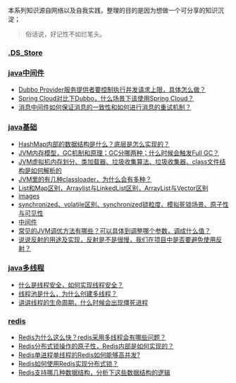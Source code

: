 本系列知识源自网络以及自我实践，整理的目的是因为想做一个可分享的知识沉淀；

> 俗话说，好记性不如烂笔头。

<directory>

### [.DS_Store](docs/.DS_Store)
### [java中间件](docs/java中间件)
- [Dubbo Provider服务提供者要控制执行并发请求上限，具体怎么做？](docs%2Fjava%E4%B8%AD%E9%97%B4%E4%BB%B6%2FDubbo+Provider%E6%9C%8D%E5%8A%A1%E6%8F%90%E4%BE%9B%E8%80%85%E8%A6%81%E6%8E%A7%E5%88%B6%E6%89%A7%E8%A1%8C%E5%B9%B6%E5%8F%91%E8%AF%B7%E6%B1%82%E4%B8%8A%E9%99%90%EF%BC%8C%E5%85%B7%E4%BD%93%E6%80%8E%E4%B9%88%E5%81%9A%EF%BC%9F.md)
- [Spring Cloud对比下Dubbo，什么场景下该使用Spring Cloud？](docs%2Fjava%E4%B8%AD%E9%97%B4%E4%BB%B6%2FSpring+Cloud%E5%AF%B9%E6%AF%94%E4%B8%8BDubbo%EF%BC%8C%E4%BB%80%E4%B9%88%E5%9C%BA%E6%99%AF%E4%B8%8B%E8%AF%A5%E4%BD%BF%E7%94%A8Spring+Cloud%EF%BC%9F.md)
- [消息中间件如何保证消息的一致性和如何进行消息的重试机制？](docs%2Fjava%E4%B8%AD%E9%97%B4%E4%BB%B6%2F%E6%B6%88%E6%81%AF%E4%B8%AD%E9%97%B4%E4%BB%B6%E5%A6%82%E4%BD%95%E4%BF%9D%E8%AF%81%E6%B6%88%E6%81%AF%E7%9A%84%E4%B8%80%E8%87%B4%E6%80%A7%E5%92%8C%E5%A6%82%E4%BD%95%E8%BF%9B%E8%A1%8C%E6%B6%88%E6%81%AF%E7%9A%84%E9%87%8D%E8%AF%95%E6%9C%BA%E5%88%B6%EF%BC%9F.md)
### [java基础](docs/java基础)
- [HashMap内部的数据结构是什么？底层是怎么实现的？](docs%2Fjava%E5%9F%BA%E7%A1%80%2FHashMap%E5%86%85%E9%83%A8%E7%9A%84%E6%95%B0%E6%8D%AE%E7%BB%93%E6%9E%84%E6%98%AF%E4%BB%80%E4%B9%88%EF%BC%9F%E5%BA%95%E5%B1%82%E6%98%AF%E6%80%8E%E4%B9%88%E5%AE%9E%E7%8E%B0%E7%9A%84%EF%BC%9F.md)
- [JVM内存模型，GC机制和原理；GC分哪两种；什么时候会触发Full GC？](docs%2Fjava%E5%9F%BA%E7%A1%80%2FJVM%E5%86%85%E5%AD%98%E6%A8%A1%E5%9E%8B%EF%BC%8CGC%E6%9C%BA%E5%88%B6%E5%92%8C%E5%8E%9F%E7%90%86%EF%BC%9BGC%E5%88%86%E5%93%AA%E4%B8%A4%E7%A7%8D%EF%BC%9B%E4%BB%80%E4%B9%88%E6%97%B6%E5%80%99%E4%BC%9A%E8%A7%A6%E5%8F%91Full+GC%EF%BC%9F.md)
- [JVM虚拟机内存划分、类加载器、垃圾收集算法、垃圾收集器、class文件结构是如何解析的](docs%2Fjava%E5%9F%BA%E7%A1%80%2FJVM%E8%99%9A%E6%8B%9F%E6%9C%BA%E5%86%85%E5%AD%98%E5%88%92%E5%88%86%E3%80%81%E7%B1%BB%E5%8A%A0%E8%BD%BD%E5%99%A8%E3%80%81%E5%9E%83%E5%9C%BE%E6%94%B6%E9%9B%86%E7%AE%97%E6%B3%95%E3%80%81%E5%9E%83%E5%9C%BE%E6%94%B6%E9%9B%86%E5%99%A8%E3%80%81class%E6%96%87%E4%BB%B6%E7%BB%93%E6%9E%84%E6%98%AF%E5%A6%82%E4%BD%95%E8%A7%A3%E6%9E%90%E7%9A%84.md)
- [JVM里的有几种classloader，为什么会有多种？](docs%2Fjava%E5%9F%BA%E7%A1%80%2FJVM%E9%87%8C%E7%9A%84%E6%9C%89%E5%87%A0%E7%A7%8Dclassloader%EF%BC%8C%E4%B8%BA%E4%BB%80%E4%B9%88%E4%BC%9A%E6%9C%89%E5%A4%9A%E7%A7%8D%EF%BC%9F.md)
- [List和Map区别，Arraylist与LinkedList区别，ArrayList与Vector区别](docs%2Fjava%E5%9F%BA%E7%A1%80%2FList%E5%92%8CMap%E5%8C%BA%E5%88%AB%EF%BC%8CArraylist%E4%B8%8ELinkedList%E5%8C%BA%E5%88%AB%EF%BC%8CArrayList%E4%B8%8EVector%E5%8C%BA%E5%88%AB.md)
- [images](docs%2Fjava%E5%9F%BA%E7%A1%80%2Fimages)
- [synchronized、volatile区别、synchronized锁粒度、模拟死锁场景、原子性与可见性](docs%2Fjava%E5%9F%BA%E7%A1%80%2Fsynchronized%E3%80%81volatile%E5%8C%BA%E5%88%AB%E3%80%81synchronized%E9%94%81%E7%B2%92%E5%BA%A6%E3%80%81%E6%A8%A1%E6%8B%9F%E6%AD%BB%E9%94%81%E5%9C%BA%E6%99%AF%E3%80%81%E5%8E%9F%E5%AD%90%E6%80%A7%E4%B8%8E%E5%8F%AF%E8%A7%81%E6%80%A7.md)
- [中间件](docs%2Fjava%E5%9F%BA%E7%A1%80%2F%E4%B8%AD%E9%97%B4%E4%BB%B6.md)
- [常见的JVM调优方法有哪些？可以具体到调整哪个参数，调成什么值？](docs%2Fjava%E5%9F%BA%E7%A1%80%2F%E5%B8%B8%E8%A7%81%E7%9A%84JVM%E8%B0%83%E4%BC%98%E6%96%B9%E6%B3%95%E6%9C%89%E5%93%AA%E4%BA%9B%EF%BC%9F%E5%8F%AF%E4%BB%A5%E5%85%B7%E4%BD%93%E5%88%B0%E8%B0%83%E6%95%B4%E5%93%AA%E4%B8%AA%E5%8F%82%E6%95%B0%EF%BC%8C%E8%B0%83%E6%88%90%E4%BB%80%E4%B9%88%E5%80%BC%EF%BC%9F.md)
- [说说反射的用途及实现，反射是不是很慢，我们在项目中是否要避免使用反射？](docs%2Fjava%E5%9F%BA%E7%A1%80%2F%E8%AF%B4%E8%AF%B4%E5%8F%8D%E5%B0%84%E7%9A%84%E7%94%A8%E9%80%94%E5%8F%8A%E5%AE%9E%E7%8E%B0%EF%BC%8C%E5%8F%8D%E5%B0%84%E6%98%AF%E4%B8%8D%E6%98%AF%E5%BE%88%E6%85%A2%EF%BC%8C%E6%88%91%E4%BB%AC%E5%9C%A8%E9%A1%B9%E7%9B%AE%E4%B8%AD%E6%98%AF%E5%90%A6%E8%A6%81%E9%81%BF%E5%85%8D%E4%BD%BF%E7%94%A8%E5%8F%8D%E5%B0%84%EF%BC%9F.md)
### [java多线程](docs/java多线程)
- [什么是线程安全，如何实现线程安全？](docs%2Fjava%E5%A4%9A%E7%BA%BF%E7%A8%8B%2F%E4%BB%80%E4%B9%88%E6%98%AF%E7%BA%BF%E7%A8%8B%E5%AE%89%E5%85%A8%EF%BC%8C%E5%A6%82%E4%BD%95%E5%AE%9E%E7%8E%B0%E7%BA%BF%E7%A8%8B%E5%AE%89%E5%85%A8%EF%BC%9F.md)
- [线程池是什么，为什么创建多线程？](docs%2Fjava%E5%A4%9A%E7%BA%BF%E7%A8%8B%2F%E7%BA%BF%E7%A8%8B%E6%B1%A0%E6%98%AF%E4%BB%80%E4%B9%88%EF%BC%8C%E4%B8%BA%E4%BB%80%E4%B9%88%E5%88%9B%E5%BB%BA%E5%A4%9A%E7%BA%BF%E7%A8%8B%EF%BC%9F.md)
- [讲讲线程的生命周期，什么时候会出现僵死进程](docs%2Fjava%E5%A4%9A%E7%BA%BF%E7%A8%8B%2F%E8%AE%B2%E8%AE%B2%E7%BA%BF%E7%A8%8B%E7%9A%84%E7%94%9F%E5%91%BD%E5%91%A8%E6%9C%9F%EF%BC%8C%E4%BB%80%E4%B9%88%E6%97%B6%E5%80%99%E4%BC%9A%E5%87%BA%E7%8E%B0%E5%83%B5%E6%AD%BB%E8%BF%9B%E7%A8%8B.md)
### [redis](docs/redis)
- [Redis为什么这么快？redis采用多线程会有哪些问题？](docs%2Fredis%2FRedis%E4%B8%BA%E4%BB%80%E4%B9%88%E8%BF%99%E4%B9%88%E5%BF%AB%EF%BC%9Fredis%E9%87%87%E7%94%A8%E5%A4%9A%E7%BA%BF%E7%A8%8B%E4%BC%9A%E6%9C%89%E5%93%AA%E4%BA%9B%E9%97%AE%E9%A2%98%EF%BC%9F.md)
- [Redis分布式锁操作的原子性，Redis内部是如何实现的？](docs%2Fredis%2FRedis%E5%88%86%E5%B8%83%E5%BC%8F%E9%94%81%E6%93%8D%E4%BD%9C%E7%9A%84%E5%8E%9F%E5%AD%90%E6%80%A7%EF%BC%8CRedis%E5%86%85%E9%83%A8%E6%98%AF%E5%A6%82%E4%BD%95%E5%AE%9E%E7%8E%B0%E7%9A%84%EF%BC%9F.md)
- [Redis单进程单线程的Redis如何能够高并发?](docs%2Fredis%2FRedis%E5%8D%95%E8%BF%9B%E7%A8%8B%E5%8D%95%E7%BA%BF%E7%A8%8B%E7%9A%84Redis%E5%A6%82%E4%BD%95%E8%83%BD%E5%A4%9F%E9%AB%98%E5%B9%B6%E5%8F%91%3F.md)
- [Redis如何使用Redis实现分布式锁？](docs%2Fredis%2FRedis%E5%A6%82%E4%BD%95%E4%BD%BF%E7%94%A8Redis%E5%AE%9E%E7%8E%B0%E5%88%86%E5%B8%83%E5%BC%8F%E9%94%81%EF%BC%9F.md)
- [Redis支持哪几种数据结构，分析下这些数据结构的逻辑](docs%2Fredis%2FRedis%E6%94%AF%E6%8C%81%E5%93%AA%E5%87%A0%E7%A7%8D%E6%95%B0%E6%8D%AE%E7%BB%93%E6%9E%84%EF%BC%8C%E5%88%86%E6%9E%90%E4%B8%8B%E8%BF%99%E4%BA%9B%E6%95%B0%E6%8D%AE%E7%BB%93%E6%9E%84%E7%9A%84%E9%80%BB%E8%BE%91.md)

</directory>